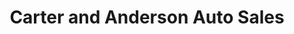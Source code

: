 ---
title: "Carter and Anderson Auto Sales"
url: /louisville/carter-and-anderson-auto-sales/
shop: car repair
---